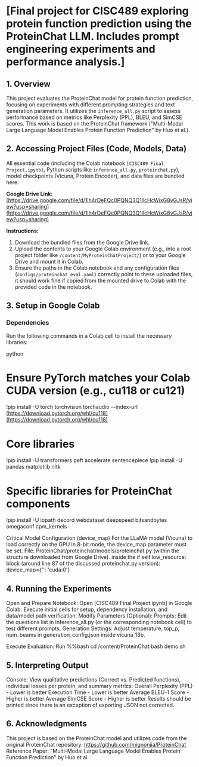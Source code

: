 
# [Final project for CISC489 exploring protein function prediction using the ProteinChat LLM. Includes prompt engineering experiments and performance analysis.]

## 1. Overview
This project evaluates the ProteinChat model for protein function prediction, focusing on experiments with different prompting strategies and text generation parameters. It utilizes the `inference_all.py` script to assess performance based on metrics like Perplexity (PPL), BLEU, and SimCSE scores. This work is based on the ProteinChat framework ("Multi-Modal Large Language Model Enables Protein Function Prediction" by Huo et al.).

## 2. Accessing Project Files (Code, Models, Data)
All essential code (including the Colab notebook `[CISC489 Final Project.ipynb]`, Python scripts like `inference_all.py`, `proteinchat.py`), model checkpoints (Vicuna, Protein Encoder), and data files are bundled here:

**Google Drive Link:** [https://drive.google.com/file/d/1lh4rDeFQc0PQNQ3Q1llcHcWixG8vGJsR/view?usp=sharing](https://drive.google.com/file/d/1lh4rDeFQc0PQNQ3Q1llcHcWixG8vGJsR/view?usp=sharing)

**Instructions:**
1. Download the bundled files from the Google Drive link.
2. Upload the contents to your Google Colab environment (e.g., into a root project folder like `/content/MyProteinChatProject/`) or to your Google Drive and mount it in Colab.
3. Ensure the paths in the Colab notebook and any configuration files (`configs/proteinchat_eval.yaml`) correctly point to these uploaded files, it should work fine if copied from the mounted drive to Colab with the provided code in the notebook.

## 3. Setup in Google Colab

### Dependencies
Run the following commands in a Colab cell to install the necessary libraries:

python
# Ensure PyTorch matches your Colab CUDA version (e.g., cu118 or cu121)
!pip install -U torch torchvision torchaudio --index-url [https://download.pytorch.org/whl/cu118](https://download.pytorch.org/whl/cu118)

# Core libraries
!pip install -U transformers peft accelerate sentencepiece
!pip install -U pandas matplotlib nltk

# Specific libraries for ProteinChat components
!pip install -U iopath decord webdataset deepspeed bitsandbytes omegaconf cpm_kernels

Critical Model Configuration (device_map)
For the LLaMA model (Vicuna) to load correctly on the GPU in 8-bit mode, the device_map parameter must be set.
File: ProteinChat/proteinchat/models/proteinchat.py (within the structure downloaded from Google Drive).
inside the if self.low_resource: block (around line 87 of the discussed proteinchat.py version):
device_map={'': 'cuda:0'}

## 4. Running the Experiments
Open and Prepare Notebook: Open [CISC489 Final Project.ipynb] in Google Colab. Execute initial cells for setup, dependency installation, and data/model path verification.
Modify Parameters (Optional):
Prompts: Edit the questions list in inference_all.py (or the corresponding notebook cell) to test different prompts.
Generation Settings: Adjust temperature, top_p, num_beams in generation_config.json inside vicuna_13b.

Execute Evaluation: Run %%bash
cd /content/ProteinChat
bash demo.sh

## 5. Interpreting Output
Console: View qualitative predictions (Correct vs. Predicted functions), individual losses per protein, and summary metrics:
Overall Perplexity (PPL) - Lower is better
Execution Time - Lower is better
Average BLEU-1 Score - Higher is better
Average SimCSE Score - Higher is better
Results should be printed since there is an exception of exporting JSON not corrected.


## 6. Acknowledgments
This project is based on the ProteinChat model and utilizes code from the original ProteinChat repository: https://github.com/mignonjia/ProteinChat
Reference Paper: "Multi-Modal Large Language Model Enables Protein Function Prediction" by Huo et al.
